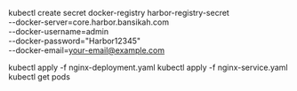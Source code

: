 kubectl create secret docker-registry harbor-registry-secret \
  --docker-server=core.harbor.bansikah.com \
  --docker-username=admin \
  --docker-password="Harbor12345" \
  --docker-email=your-email@example.com


kubectl apply -f nginx-deployment.yaml
kubectl apply -f nginx-service.yaml
kubectl get pods
